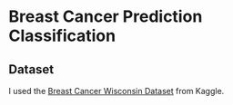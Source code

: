 # Breast Cancer Prediction Classification
## Dataset
I used the [Breast Cancer Wisconsin Dataset](https://www.kaggle.com/datasets/uciml/breast-cancer-wisconsin-data/code) from Kaggle.
